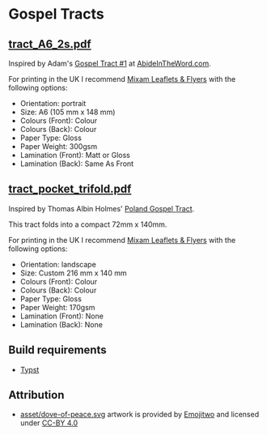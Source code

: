 # Gospel Tracts

## [tract_A6_2s.pdf](pdf/tract_A6_2s.pdf)

Inspired by Adam's [Gospel Tract #1](https://abideintheword.com/evangelism) at [AbideInTheWord.com](https://abideintheword.com).

For printing in the UK I recommend [Mixam Leaflets & Flyers](https://mixam.co.uk/flyers) with the following options:

- Orientation: portrait
- Size: A6 (105 mm x 148 mm)
- Colours (Front): Colour
- Colours (Back): Colour
- Paper Type: Gloss
- Paper Weight: 300gsm
- Lamination (Front): Matt or Gloss
- Lamination (Back): Same As Front

## [tract_pocket_trifold.pdf](pdf/tract_pocket_trifold.pdf)

Inspired by Thomas Albin Holmes' [Poland Gospel Tract](https://docs.google.com/document/d/1nw98_2VB3hayzH0XHPzGlwBWH2TvXYnWT5TD-7Ep8bc).

This tract folds into a compact 72mm x 140mm.

For printing in the UK I recommend [Mixam Leaflets & Flyers](https://mixam.co.uk/flyers) with the following options:

- Orientation: landscape
- Size: Custom 216 mm x 140 mm
- Colours (Front): Colour
- Colours (Back): Colour
- Paper Type: Gloss
- Paper Weight: 170gsm
- Lamination (Front): None
- Lamination (Back): None

## Build requirements

- [Typst](https://typst.app)

## Attribution

- [asset/dove-of-peace.svg](asset/dove-of-peace.svg) artwork is provided by [Emojitwo](https://emojitwo.github.io/) and licensed under [CC-BY 4.0](https://creativecommons.org/licenses/by/4.0/legalcode)
